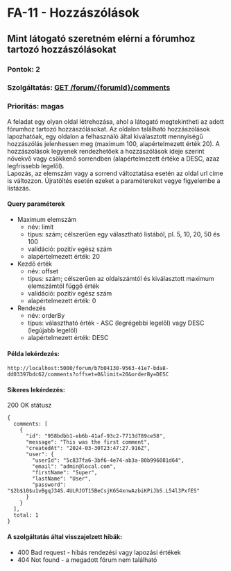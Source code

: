 # FA-11 - Hozzászólások

## Mint látogató szeretném elérni a fórumhoz tartozó hozzászólásokat

### Pontok: 2
### Szolgáltatás: [GET /forum/{forumId}/comments](http://localhost:5000/api-doc#/Comments/CommentController_getComments)
### Prioritás: magas

A feladat egy olyan oldal létrehozása, ahol a látogató megtekintheti az adott fórumhoz tartozó hozzászólásokat. Az oldalon található hozzászólások lapozhatóak, egy oldalon a felhasználó által kiválasztott mennyiségű hozzászólás jelenhessen meg (maximum 100, alapértelmezett érték 20). A hozzászolások legyenek rendezhetőek a hozzászólások ideje szerint növekvő vagy csökkenő sorrendben (alapértelmezett értéke a DESC, azaz legfrissebb legelől).  
Lapozás, az elemszám vagy a sorrend változtatása esetén az oldal url címe is változzon. Újratöltés esetén ezeket a paramétereket vegye figyelembe a listázás.

#### Query paraméterek
- Maximum elemszám
  - név: limit
  - típus: szám; célszerűen egy választható listából, pl. 5, 10, 20, 50 és 100
  - validáció: pozitív egész szám
  - alapértelmezett érték: 20
- Kezdő érték
  - név: offset
  - típus: szám; célszerűen az oldalszámtól és kiválasztott maximum elemszámtól függő érték
  - validáció: pozitív egész szám
  - alapértelmezett érték: 0
- Rendezés
  - név: orderBy
  - típus: választható érték - ASC (legrégebbi legelől) vagy DESC (legújabb legelöl)
  - alapértelmezett érték: DESC

#### Példa lekérdezés:
`http://localhost:5000/forum/b7b04130-9563-41e7-bda8-dd03397bdc62/comments?offset=0&limit=20&orderBy=DESC`

#### Sikeres lekérdezés:
200 OK státusz
```
{
  comments: [
    {
      "id": "958bdbb1-eb6b-41af-93c2-7713d789ce58",
      "message": "This was the first comment",
      "createdAt": "2024-03-30T23:47:27.916Z",
      "user": {
        "userId": "5c837fa6-3bf6-4e74-ab3a-80b996081d64",
        "email": "admin@local.com",
        "firstName": "Super",
        "lastName": "User",
        "password": "$2b$10$u1vBgqJ34S.4ULRJOT15BeCsjK6S4xnwAzbiKPiJbS.L54l3PxfES"
      }
    }
  ],
  total: 1
}
```

#### A szolgáltatás által visszajelzett hibák:
- 400 Bad request - hibás rendezési vagy lapozási értékek
- 404 Not found - a megadott fórum nem található